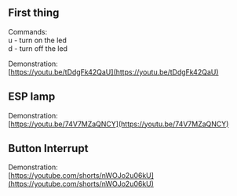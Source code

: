 ## First thing 
Commands:</br>
u - turn on the led</br>
d - turn off the led</br>

Demonstration: </br>
[https://youtu.be/tDdgFk42QaU](https://youtu.be/tDdgFk42QaU)


## ESP lamp 
Demonstration: </br>
[https://youtu.be/74V7MZaQNCY](https://youtu.be/74V7MZaQNCY)


## Button Interrupt
Demonstration: </br>
[https://youtube.com/shorts/nWOJo2u06kU](https://youtube.com/shorts/nWOJo2u06kU)
